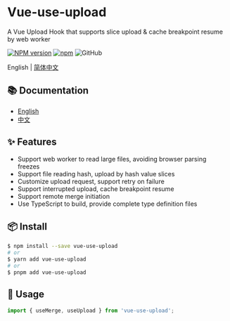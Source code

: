 # Vue-use-upload

A Vue Upload Hook that supports slice upload & cache breakpoint resume by web worker

[![NPM version][image-1]][1]
[![npm](https://img.shields.io/github/issues/GraciaMeng/use-upload)](https://github.com/GraciaMeng/use-upload/issues)
![GitHub](https://img.shields.io/github/license/GraciaMeng/use-upload)

English | [简体中文](https://github.com/GraciaMeng/use-upload/blob/main/packages/vue-use-upload/README.zh-CN.md)

</div>

## 📚 Documentation

- [English](https://github.com/GraciaMeng/use-upload/blob/main/packages/vue-use-upload/README.md)
- [中文](https://github.com/GraciaMeng/use-upload/blob/main/packages/vue-use-upload/README.zh-CN.md)

## ✨ Features

- Support web worker to read large files, avoiding browser parsing freezes
- Support file reading hash, upload by hash value slices
- Customize upload request, support retry on failure
- Support interrupted upload, cache breakpoint resume
- Support remote merge initiation
- Use TypeScript to build, provide complete type definition files

## 📦 Install

```bash
$ npm install --save vue-use-upload
# or
$ yarn add vue-use-upload
# or
$ pnpm add vue-use-upload
```

## 🔨 Usage

```ts
import { useMerge, useUpload } from 'vue-use-upload';
```

[1]: https://www.npmjs.com/package/vue-use-upload
[image-1]: https://img.shields.io/npm/v/vue-use-upload.svg?style=flat
